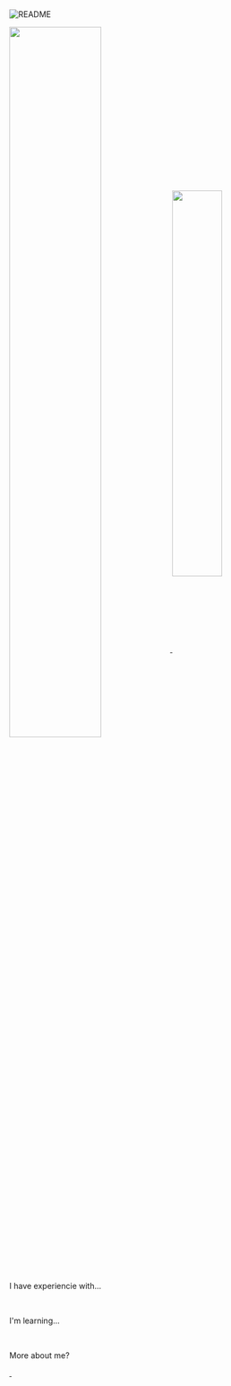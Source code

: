 <h1 align="center">
	<a href="https://git.io/typing-svg">
		<img src="https://readme-typing-svg.herokuapp.com/?lines=Heeey!+I'm+Carrichi.+👋;I'm+a+Mexa.+🇲🇽&center=true&vCenter=true&size=40&duration=4300&font=Oleo+Script&color=C4DDFFFF" alt="">
	</a>
</h1>

![README](https://user-images.githubusercontent.com/54015671/128989231-1ee02c43-429e-4f23-abe3-0ddd741e34f9.png)

<a href="https://carrichi.com">
  <img width="57%" align="center" src="https://github-readme-stats.vercel.app/api?username=carrichi&show_icons=true&theme=material-palenight&border_color=a2cbf1&hide=issues&include_all_commits=true&hide_border=true" />
</a>
<a href="https://github.com/anuraghazra/github-readme-stats">
  <img width="42%" align="center" src="https://github-readme-stats.vercel.app/api/top-langs/?username=carrichi&layout=compact&theme=material-palenight&border_color=a2cbf1&hide_border=true" />
</a>
<!-- <div align="center">
	<a href="http://github-readme-streak-stats.herokuapp.com/demo/">
		<img width="99%" src="https://activity-graph.herokuapp.com/graph?username=carrichi&theme=material-palenight&border=61dafb&hide_border=true" alt="">
	</a>
</div> -->
<div align="center">
	<a href="http://github-readme-streak-stats.herokuapp.com/demo/">
		<img src="https://github-readme-streak-stats.herokuapp.com/?user=carrichi&theme=material-palenight&border=61dafb&hide_border=true" alt="">
	</a>
</div>

<p>
I have experiencie with...
</p>
<div align="center">
<img src="https://img.shields.io/badge/Linux-FCC624?style=for-the-badge&logo=linux&logoColor=black" alt="">
<img src="https://img.shields.io/badge/C-00599C?style=for-the-badge&logo=c&logoColor=white" alt="">
<img src="https://img.shields.io/badge/C%2B%2B-00599C?style=for-the-badge&logo=c%2B%2B&logoColor=white" alt="">
<img src="https://img.shields.io/badge/Python-FFD43B?style=for-the-badge&logo=python&logoColor=blue" alt="">
<img src="https://img.shields.io/badge/Java-ED8B00?style=for-the-badge&logo=java&logoColor=white" alt="">
<img src="https://img.shields.io/badge/HTML5-E34F26?style=for-the-badge&logo=html5&logoColor=white" alt="">
<img src="https://img.shields.io/badge/CSS3-1572B6?style=for-the-badge&logo=css3&logoColor=white" alt="">
<img src="https://img.shields.io/badge/Shell_Script-121011?style=for-the-badge&logo=gnu-bash&logoColor=white" alt="">
<img src="https://img.shields.io/badge/Notion-000000?style=for-the-badge&logo=notion&logoColor=white" alt="">
<img src="https://img.shields.io/badge/LaTeX-47A141?style=for-the-badge&logo=LaTeX&logoColor=white" alt="">
<img src="https://img.shields.io/badge/Laravel-FF2D20?style=for-the-badge&logo=laravel&logoColor=white" alt="">
<img src="https://img.shields.io/badge/Apache-D22128?style=for-the-badge&logo=Apache&logoColor=white" alt="">
</div>

<p>
	I'm learning...
</p>
<div align="center">
<img src="https://img.shields.io/badge/MySQL-005C84?style=for-the-badge&logo=mysql&logoColor=white" alt="">
<img src="https://img.shields.io/badge/Docker-2CA5E0?style=for-the-badge&logo=docker&logoColor=white" alt="">
<img src="https://img.shields.io/badge/kubernetes-326ce5.svg?&style=for-the-badge&logo=kubernetes&logoColor=white" alt="">
<img src="https://img.shields.io/badge/Nginx-009639?style=for-the-badge&logo=nginx&logoColor=white" alt="">
<img src="https://img.shields.io/badge/React-20232A?style=for-the-badge&logo=react&logoColor=61DAFB" alt="">
<img src="https://img.shields.io/badge/Vue.js-35495E?style=for-the-badge&logo=vuedotjs&logoColor=4FC08D" alt="">
<img src="https://img.shields.io/badge/JavaScript-323330?style=for-the-badge&logo=javascript&logoColor=F7DF1E" alt="">
<img src="https://img.shields.io/badge/json-5E5C5C?style=for-the-badge&logo=json&logoColor=white" alt="">
</div>

<p>
	More about me?
</p>
<a href="https://www.linkedin.com/in/robertocarrichi/" target="_blank">
<img src="https://img.shields.io/badge/LinkedIn-0077B5?style=for-the-badge&logo=linkedin&logoColor=white" alt="">
</a>
<a href="https://open.spotify.com/user/carrichiroberto?si=944730e6781e4608" target="_blank">
<img src="https://img.shields.io/badge/Spotify-1ED760?&style=for-the-badge&logo=spotify&logoColor=white" alt="">
</a>
